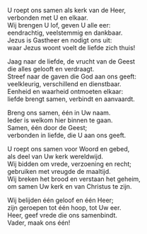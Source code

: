 U roept ons samen als kerk van de Heer,  
verbonden met U en elkaar.  
Wij brengen U lof, geven U alle eer:  
eendrachtig, veelstemmig en dankbaar.  
Jezus is Gastheer en nodigt ons uit:  
waar Jezus woont voelt de liefde zich thuis!

Jaag naar de liefde, de vrucht van de Geest  
die alles gelooft en verdraagt.  
Streef naar de gaven die God aan ons geeft:  
veelkleurig, verschillend en dienstbaar.  
Eenheid en waarheid ontmoeten elkaar:  
liefde brengt samen, verbindt en aanvaardt.  

Breng ons samen, één in Uw naam.  
Ieder is welkom hier binnen te gaan.  
Samen, één door de Geest;  
verbonden in liefde, die U aan ons geeft.  

U roept ons samen voor Woord en gebed,  
als deel van Uw kerk wereldwijd.  
Wij bidden om vrede, verzoening en recht;  
gebruiken met vreugde de maaltijd.  
Wij breken het brood en verstaan het geheim,  
om samen Uw kerk en van Christus te zijn.  

Wij belijden één geloof en één Heer;  
zijn geroepen tot één hoop, tot Uw eer.  
Heer, geef vrede die ons samenbindt.  
Vader, maak ons één!  

